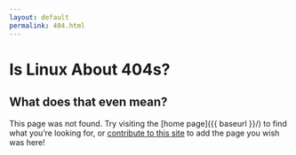 ```yaml
---
layout: default
permalink: 404.html
---
```


# Is Linux About 404s?

## What does that even mean?

This page was not found. Try visiting the [home page]({{ baseurl }}/) to find what you’re looking for, or [contribute to this site](https://github.com/cassidyjames/islinuxabout.xyz) to add the page you wish was here!

